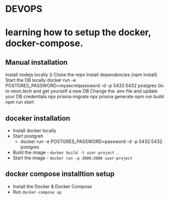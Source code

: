 # DEVOPS

# learning how to setup the docker, docker-compose.

## Manual installation
Install nodejs locally ()
Clone the repo
Install dependencies (npm install)
Start the DB locally
docker run -e POSTGRES_PASSWORD=mysecretpassword -d -p 5432:5432 postgres
Go to neon.tech and get yourself a new DB
Change the .env file and update your DB credentials
npx prisma migrate
npx prisma generate
npm run build
npm run start

## doceker installation
 - Install docker locally
 - Start postgreh
    - docker run -e POSTGRES_PASSWORD=password -d -p 5432:5432 postgres
 - Build the image - `docker build -t user-project .`
 - Start the image - `docker run -p 3000:3000 user-project`

## docker compose installtion setup
 - Install the Docker & Docker Compose
 - Run `docker-compose up`
